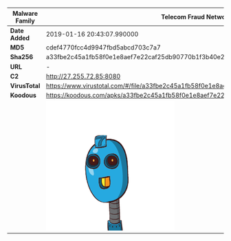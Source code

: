 | Malware Family | Telecom Fraud Network for South Koreans                      |
| -------------- | ------------------------------------------------------------ |
| **Date Added** | 2019-01-16 20:43:07.990000                                                   |
| **MD5**        | cdef4770fcc4d9947fbd5abcd703c7a7                             |
| **Sha256**     | a33fbe2c45a1fb58f0e1e8aef7e22caf25db90770b1f3b40e228b4aed3278a5d |
| **URL**        | -                                                            |
| **C2**         | http://27.255.72.85:8080 |
| **VirusTotal** | https://www.virustotal.com/#/file/a33fbe2c45a1fb58f0e1e8aef7e22caf25db90770b1f3b40e228b4aed3278a5d/detection |
| **Koodous**    | https://koodous.com/apks/a33fbe2c45a1fb58f0e1e8aef7e22caf25db90770b1f3b40e228b4aed3278a5d |
|                | ![](../assets/a33fbe2c45a1fb58f0e1e8aef7e22caf25db90770b1f3b40e228b4aed3278a5d.png) |